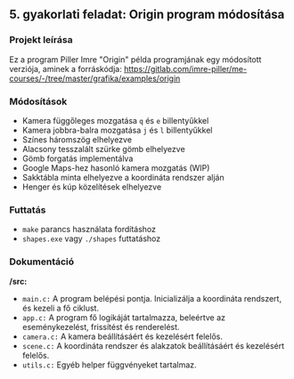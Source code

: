## 5. gyakorlati feladat: Origin program módosítása

### Projekt leírása
Ez a program Piller Imre "Origin" példa programjának egy módosított verziója, aminek a forráskódja: https://gitlab.com/imre-piller/me-courses/-/tree/master/grafika/examples/origin

### Módosítások
- Kamera függőleges mozgatása `q` és `e` billentyűkkel
- Kamera jobbra-balra mozgatása `j` és `l` billentyűkkel
- Színes háromszög elhelyezve
- Alacsony tesszalált szürke gömb elhelyezve
- Gömb forgatás implementálva
- Google Maps-hez hasonló kamera mozgatás (WIP)
- Sakktábla minta elhelyezve a koordináta rendszer alján
- Henger és kúp közelítések elhelyezve

### Futtatás
- `make` parancs használata fordításhoz
- `shapes.exe` vagy `./shapes` futtatáshoz

### Dokumentáció

**/src:**
- `main.c:` A program belépési pontja. Inicializálja a koordináta rendszert, és kezeli a fő ciklust.
- `app.c:` A program fő logikáját tartalmazza, beleértve az eseménykezelést, frissítést és renderelést.
- `camera.c:` A kamera beállításáért és kezelésért felelős.
- `scene.c:` A koordináta rendszer és alakzatok beállításáért és kezelésért felelős.
- `utils.c:` Egyéb helper függvényeket tartalmaz.